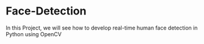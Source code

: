 # Face-Detection
In this Project, we will see how to develop real-time human face detection in Python using OpenCV
